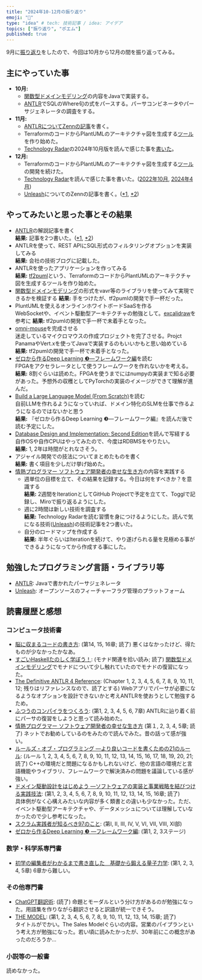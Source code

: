 ```yaml
---
title: "2024年10-12月の振り返り"
emoji: "🌊"
type: "idea" # tech: 技術記事 / idea: アイデア
topics: ["振り返り", "ポエム"]
published: true
---
```

9月に[振り返り](./926-2024-3q-retorspective)をしたので、今回は10月から12月の間を振り返ってみる。

## 主にやっていた事

* **10月:** 
  * [関数型ドメインモデリング](https://amzn.to/3BRjrqq)の内容をJavaで実装する。
  * [ANTLR](https://www.antlr.org/)でSQLのWhere句の式をパースする。パーサコンビネータやパーサジェネレータの調査をする。
* **11月:** 
  * [ANTLRについてZennの記事](https://zenn.dev/thorie/articles/548pro-antlr-setup)を書く。
  * TerraformのコードからPlantUMLのアーキテクチャ図を生成する[ツール](https://github.com/horie-t/tf2puml)を作り始めた。
  * [Technology Radar](https://www.thoughtworks.com/radar)の2024年10月版を読んで感じた事を[書いた](https://zenn.dev/thorie/articles/548cs-tech-radar-2024-10)。
* **12月:**  
  * TerraformのコードからPlantUMLのアーキテクチャ図を生成する[ツール](https://github.com/horie-t/tf2puml)の開発を続けた。
  * [Technology Radar](https://www.thoughtworks.com/radar)を読んで感じた事を書いた。([2022年10月](https://zenn.dev/thorie/articles/548cs-tech-radar-2022-10), [2024年4月](https://zenn.dev/thorie/articles/548cs-tech-radar-2024-04))
  * [Unleash](https://www.getunleash.io/)についてのZennの記事を書く。([*1](https://zenn.dev/thorie/articles/548se-unleash), [*2](https://zenn.dev/thorie/articles/548se-unleash-front))

## やってみたいと思った事とその結果

* [ANTLR](https://www.antlr.org/)の解説記事を書く  
  **結果:** 記事を2つ書いた。([*1](https://zenn.dev/thorie/articles/548pro-antlr-setup), [*2](https://zenn.dev/thorie/articles/548pro-antlr-arithmetic))
* ANTLRを使って、REST APIにSQL形式のフィルタリングオプションを実装してみる  
  **結果:** 会社の技術ブログに記載した。
* ANTLRを使ったアプリケーションを作ってみる  
  **結果:** [tf2puml](https://github.com/horie-t/tf2puml)という、TerraformのコードからPlantUMLのアーキテクチャ図を生成するツールを作り始めた。
* [関数型ドメインモデリング](https://amzn.to/3BRjrqq)の形式をvavr等のライブラリを使ってみて実現できるかを検証する
  **結果:** 手をつけたが、tf2pumlの開発で手一杯だった。
* PluntUMLを使えるオンラインホワイトボードSaaSを作る  
  WebSocketや、イベント駆動型アーキテクチャの勉強として。[excalidraw](https://github.com/excalidraw/excalidraw)を参考に
  **結果:** tf2pumlの開発で手一杯で未着手となった。
* [omni-mouse](https://github.com/horie-t/omni-mouse)を完成させる  
  迷走しているマイクロマウスの作成プロジェクトを完了させる。Projct PanamaやVert.xを使ってJavaで実装するのもいいかもと思い始めている  
  **結果:** tf2pumlの開発で手一杯で未着手となった。
* [ゼロから作るDeep Learning ❸―フレームワーク編](https://amzn.to/4fmqrdg)を読む  
  FPGAをアクセラレータとして使うフレームワークを作れないかを考える。  
  **結果:** 8割ぐらいは読めた。FPGAを使うまでにはnumpyの実装まで知る必要があった。予想外の収穫としてPyTorchの実装のイメージができて理解が進んだ。
* [Build a Large Language Model (From Scratch)](https://amzn.to/4fqXgpv)を読む  
  自前LLMを作れるようになっていれば、ドメイン特化のSLMを仕事で作るようになるのではないかと思う  
  **結果:** 『ゼロから作るDeep Learning ❸―フレームワーク編』を読んだ後で読む予定にした。
* [Database Design and Implementation: Second Edition](https://amzn.to/3C5Npal)を読んで写経する  
  自作OSや自作CPUはやってみたので、今度はRDBMSをやりたい。  
  **結果:** 1, 2年は時間がとれなさそう。
* アジャイル開発での技法についてまとめたものを書く  
  **結果:** 書く項目を少しだけ挙げ始めた。
* [情熱プログラマー ソフトウェア開発者の幸せな生き方](https://amzn.to/4hoOcTO)の内容を実践する
  * 週単位の目標を立て、その結果を記録する。今日は何をすべきか？を意識する  
    **結果:** 2週間をIterationとしてGitHub Projectで予定を立てて、Togglで記録し、Miroで振り返るようにした。
  * 週に2時間は新しい技術を調査する  
    **結果:** Technology Radarを読む習慣を身につけるようにした。読んで気になる技術([Unleash](https://www.getunleash.io/))の技術記事を2つ書いた。
  * 自分のロードマップを作成する  
    **結果:** 半年ぐらいはIterationを続けて、やり遂げられる量を見極める事ができるようになってから作成する事にした。

## 勉強したプログラミング言語・ライブラリ等

* [ANTLR](https://www.antlr.org/): Javaで書かれたパーサジェネレータ
* [Unleash](https://www.getunleash.io/): オープンソースのフィーチャーフラグ管理のプラットフォーム

## 読書履歴と感想

### コンピュータ技術書

* [脳に収まるコードの書き方](https://amzn.to/4cPSxN6): (第14, 15, 16章; 読了)
  悪くはなかったけど、得たものが少なかったかなあ。
* [すごいHaskellたのしく学ぼう！](https://amzn.to/40eTVpo): (モナド関連を拾い読み; 読了)
  [関数型ドメインモデリング](https://amzn.to/3Y3t12c)でモナドについて少し触れていたのでモナドの復習になった。
* [The Definitive ANTLR 4 Reference](https://amzn.to/40a8F8V): (Chapter 1, 2, 3, 4, 5, 6, 7, 8, 9, 10, 11, 12; 残りはリファレンスなので、読了とする)
  Webアプリでパーサが必要になるようなオプションを設計できないかと考えANTLRを使おうとして勉強するため。
* [ふつうのコンパイラをつくろう](https://amzn.to/4dRr9xX): (第1, 2, 3, 4, 5, 6, 7章)
  ANTLRに辿り着く前にパーサの復習をしようと思って読み始めた。
* [情熱プログラマー ソフトウェア開発者の幸せな生き方](https://amzn.to/4hoOcTO) (第１, 2, 3, 4, 5章; 読了)
  ネットでお勧めしているのをみたので読んでみた。昔の話って感が強い。
* [ルールズ・オブ・プログラミング ―より良いコードを書くための21のルール](https://amzn.to/40ugN47): (ルール 1, 2, 3, 4, 5, 6, 7, 8, 9, 10, 11, 12, 13, 14, 15, 16, 17, 18, 19, 20, 21; 読了)
  C++の環境だと問題になるかもしれないけど、他の言語の環境だと言語機能やライブラリ、フレームワークで解決済みの問題を議論している感が強い。
* [ドメイン駆動設計をはじめよう ―ソフトウェアの実装と事業戦略を結びつける実践技法](https://amzn.to/3YZucQK): (第1, 2, 3, 4, 5, 6, 7, 8, 9, 10, 11, 12, 13, 14, 15, 16章; 読了)  
  具体例がなく心構えみたいな内容が多く類書との違いも少なかった。ただ、イベント駆動型アーキテクチャや、データメッシュについては理解していなかったので少し参考になった。
* [スクラム実践者が知るべき97のこと](https://amzn.to/3CLOILV): (第I, II, III, IV, V, VI, VII, VIII, XI部)
* [ゼロから作るDeep Learning ❸ ―フレームワーク編](https://amzn.to/3ZpJ3UQ): (第1, 2, 3ステージ)

### 数学・科学系専門書

* [初学の編集者がわかるまで書き直した　基礎から鍛える量子力学](https://amzn.to/3YdEdtd): (第1, 2, 3, 4, 5章)
  6章から難しい。

### その他専門書

* [ChatGPT翻訳術](https://amzn.to/4h4hSFE): (読了)
  命題とモーダルという分け方があるのが勉強になった。用語集を作りながら翻訳させると訳語が統一できそう。
* [THE MODEL](https://amzn.to/4fJ1Ks5): (第1, 2, 3, 4, 5, 6, 7, 8, 9, 10, 11, 12, 13, 14, 15章; 読了)  
  タイトルがでかい。The Sales Modelぐらいの内容。営業のパイプランという考え方が勉強になった。若い頃に読みたかったが、30年前にこの概念があったのだろうか…

### 小説等の一般書

読めなかった。